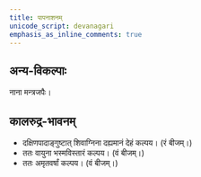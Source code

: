 ```yaml
---    
title: पापनाशनम्
unicode_script: devanagari  
emphasis_as_inline_comments: true  
---
```


## अन्य-विकल्पाः

नाना मन्त्रजपैः।

## कालरुद्र-भावनम्

- दक्षिणपादाङ्गुष्टात् शिवाग्निना दह्यमानं देहं कल्पय। (रं बीजम्।)
-  ततः वायुना भस्मविस्तारं कल्पय। (वं बीजम्।)
- ततः अमृतवर्षां कल्पय। (वं बीजम्।)
